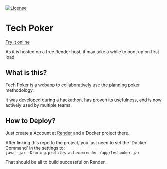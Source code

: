 [![License](https://img.shields.io/badge/License-Apache%202.0-blue.svg)](https://github.com/leonard84/tech-poker/blob/master/LICENSE.txt)

# Tech Poker

[Try it online](https://techpoker.onrender.com/)

As it is hosted on a free Render host, it may take a while to boot up on first load.

## What is this?

Tech Poker is a webapp to collaboratively use the [planning poker](https://en.wikipedia.org/wiki/Planning_poker) methodology.

It was developed during a hackathon, has proven its usefulness, and is now actively used by multiple teams.

## How to Deploy?

Just create a Account at [Render](https://render.com) and a Docker project there.

After linking this repo to the project, you just need to set the 'Docker Command' in the settings to:<br>
`java -jar -Dspring.profiles.active=render /app/techpoker.jar`

That should be all to build successful on Render.